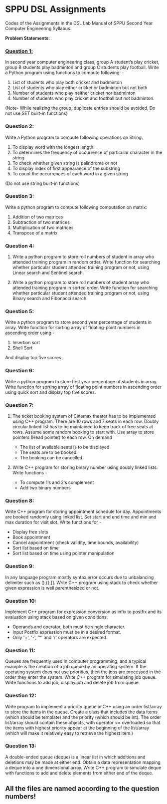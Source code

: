 # SPPU DSL Assignments

Codes of the Assignments in the DSL Lab Manual of SPPU Second Year Computer Engineering Syllabus.

**Problem Statements:** 

<a href="https://github.com/shxntanu/SE-Lab-Assignments/blob/DSL/Q1_List.py"><h3>Question 1:</h3></a>

In second year computer engineering class, group A student’s play cricket, group B students
play badminton and group C students play football. Write a Python program using functions
to compute following: - 

1. List of students who play both cricket and badminton 
2. List of students who play either cricket or badminton but not both 
3. Number of students who play neither cricket nor badminton 
4. Number of students who play cricket and football but not badminton. 

(Note- While realizing the group, duplicate entries should be avoided, Do not use SET built-in functions)

### Question 2:

Write a Python program to compute following operations on String:

1. To display word with the longest length 
2. To determines the frequency of occurrence of particular character in the string 
3. To check whether given string is palindrome or not 
4. To display index of first appearance of the substring 
5. To count the occurrences of each word in a given string 

(Do not use string built-in functions)

### Question 3: 

Write a python program to compute following computation on matrix:

1. Addition of two matrices 
2. Subtraction of two matrices
3. Multiplication of two matrices 
4. Transpose of a matrix

### Question 4: 

1. Write a python program to store roll numbers of student in array who attended training
program in random order. Write function for searching whether particular student attended
training program or not, using Linear search and Sentinel search.

2.  Write a python program to store roll numbers of student array who attended training
program in sorted order. Write function for searching whether particular student attended
training program or not, using Binary search and Fibonacci search

### Question 5: 

Write a python program to store second year percentage of students in array. Write function
for sorting array of floating-point numbers in ascending order using - 

1. Insertion sort 
2. Shell Sort 

And display top five scores

### Question 6: 

Write a python program to store first year percentage of students in array. Write function for
sorting array of floating point numbers in ascending order using quick sort and display top
five scores.

### Question 7: 

1. The ticket booking system of Cinemax theater has to be implemented using C++ program.
There are 10 rows and 7 seats in each row. Doubly circular linked list has to be maintained
to keep track of free seats at rows. Assume some random booking to start with. Use array to
store pointers (Head pointer) to each row. On demand 
   - The list of available seats is to be displayed 
   - The seats are to be booked 
   - The booking can be cancelled.

2. Write C++ program for storing binary number using doubly linked lists. Write functions - 
   - To compute 1‘s and 2‘s complement 
   - Add two binary numbers

### Question 8: 

Write C++ program for storing appointment schedule for day. Appointments are booked
randomly using linked list. Set start and end time and min and max duration for visit slot.
Write functions for - 
   - Display free slots 
   - Book appointment 
   - Cancel appointment (check validity, time bounds, availability) 
   - Sort list based on time
   - Sort list based on time using pointer manipulation

### Question 9: 

In any language program mostly syntax error occurs due to unbalancing delimiter such as
(),{},[]. Write C++ program using stack to check whether given expression is well
parenthesized or not.

### Question 10:

Implement C++ program for expression conversion as infix to postfix and its evaluation
using stack based on given conditions: 
- Operands and operator, both must be single character. 
- Input Postfix expression must be in a desired format. 
- Only '+', '-', '*' and '/' operators are expected.

### Question 11:

Queues are frequently used in computer programming, and a typical example is the creation
of a job queue by an operating system. If the operating system does not use priorities, then
the jobs are processed in the order they enter the system. Write C++ program for simulating
job queue. Write functions to add job, display job and delete job from queue.

### Question 12:

Write program to implement a priority queue in C++ using an order list/array to store the
items in the queue. Create a class that includes the data items (which should be template)
and the priority (which should be int). The order list/array should contain these objects, with
operator <= overloaded so that the items with highest priority appear at the beginning of the
list/array (which will make it relatively easy to retrieve the highest item.)

### Question 13:

A double-ended queue (deque) is a linear list in which additions and deletions may be made
at either end. Obtain a data representation mapping a deque into a one dimensional array.
Write C++ program to simulate deque with functions to add and delete elements from either
end of the deque.

## All the files are named according to the question numbers!
